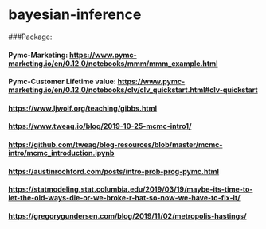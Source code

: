 # bayesian-inference
###Package:
#### Pymc-Marketing: https://www.pymc-marketing.io/en/0.12.0/notebooks/mmm/mmm_example.html    
#### Pymc-Customer Lifetime value: https://www.pymc-marketing.io/en/0.12.0/notebooks/clv/clv_quickstart.html#clv-quickstart   

#### https://www.ljwolf.org/teaching/gibbs.html
#### https://www.tweag.io/blog/2019-10-25-mcmc-intro1/
#### https://github.com/tweag/blog-resources/blob/master/mcmc-intro/mcmc_introduction.ipynb
#### https://austinrochford.com/posts/intro-prob-prog-pymc.html
#### https://statmodeling.stat.columbia.edu/2019/03/19/maybe-its-time-to-let-the-old-ways-die-or-we-broke-r-hat-so-now-we-have-to-fix-it/
#### https://gregorygundersen.com/blog/2019/11/02/metropolis-hastings/

